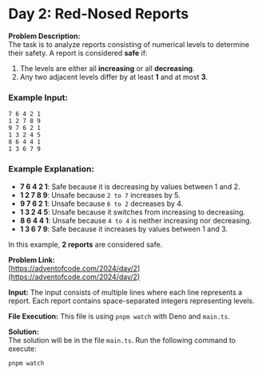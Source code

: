 # Day 2: Red-Nosed Reports

**Problem Description:**\
The task is to analyze reports consisting of numerical levels to determine their
safety. A report is considered **safe** if:

1. The levels are either all **increasing** or all **decreasing**.
2. Any two adjacent levels differ by at least **1** and at most **3**.

### Example Input:

```
7 6 4 2 1
1 2 7 8 9
9 7 6 2 1
1 3 2 4 5
8 6 4 4 1
1 3 6 7 9
```

### Example Explanation:

- **7 6 4 2 1**: Safe because it is decreasing by values between 1 and 2.
- **1 2 7 8 9**: Unsafe because `2 to 7` increases by 5.
- **9 7 6 2 1**: Unsafe because `6 to 2` decreases by 4.
- **1 3 2 4 5**: Unsafe because it switches from increasing to decreasing.
- **8 6 4 4 1**: Unsafe because `4 to 4` is neither increasing nor decreasing.
- **1 3 6 7 9**: Safe because it increases by values between 1 and 3.

In this example, **2 reports** are considered safe.

**Problem Link:**\
[https://adventofcode.com/2024/day/2](https://adventofcode.com/2024/day/2)

**Input:** The input consists of multiple lines where each line represents a
report. Each report contains space-separated integers representing levels.

**File Execution:** This file is using `pnpm watch` with Deno and `main.ts`.

**Solution:**\
The solution will be in the file `main.ts`. Run the following command to
execute:

```bash
pnpm watch
```
